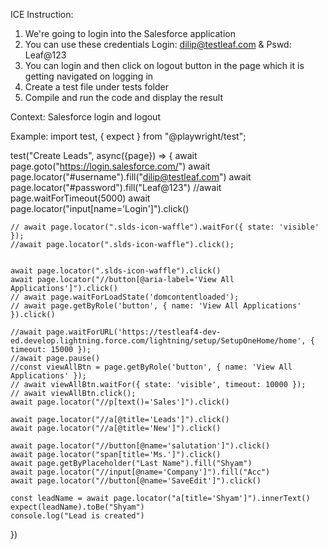 ICE
Instruction:
1. We're going to login into the Salesforce application
2. You can use these credentials Login: dilip@testleaf.com & Pswd: Leaf@123
3. You can login and then click on logout button in the page which it is getting navigated on logging in
4. Create a test file under tests folder 
5. Compile and run the code and display the result

Context:
Salesforce login and logout

Example:
import test, { expect } from "@playwright/test";

test("Create Leads", async({page}) =>
{
    await page.goto("https://login.salesforce.com/")
    await page.locator("#username").fill("dilip@testleaf.com")
    await page.locator("#password").fill("Leaf@123")
    //await page.waitForTimeout(5000)
    await page.locator("input[name='Login']").click()
    

    // await page.locator(".slds-icon-waffle").waitFor({ state: 'visible' });
    //await page.locator(".slds-icon-waffle").click();


    await page.locator(".slds-icon-waffle").click()
    await page.locator("//button[@aria-label='View All Applications']").click()
    // await page.waitForLoadState('domcontentloaded');
    // await page.getByRole('button', { name: 'View All Applications' }).click()

    //await page.waitForURL('https://testleaf4-dev-ed.develop.lightning.force.com/lightning/setup/SetupOneHome/home', { timeout: 15000 });
    //await page.pause()
    //const viewAllBtn = page.getByRole('button', { name: 'View All Applications' });
    // await viewAllBtn.waitFor({ state: 'visible', timeout: 10000 });
    // await viewAllBtn.click();
    await page.locator("//p[text()='Sales']").click()

    await page.locator("//a[@title='Leads']").click()
    await page.locator("//a[@title='New']").click()

    await page.locator("//button[@name='salutation']").click()
    await page.locator("span[title='Ms.']").click()
    await page.getByPlaceholder("Last Name").fill("Shyam")
    await page.locator("//input[@name='Company']").fill("Acc")
    await page.locator("//button[@name='SaveEdit']").click()

    const leadName = await page.locator("a[title='Shyam']").innerText()
    expect(leadName).toBe("Shyam")
    console.log("Lead is created")



})